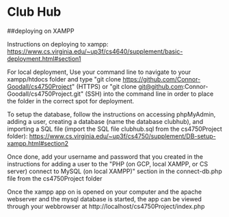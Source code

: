 # Club Hub
##deploying on XAMPP

Instructions on deploying to xampp: https://www.cs.virginia.edu/~up3f/cs4640/supplement/basic-deployment.html#section1

For local deployment, Use your command line to navigate to your xampp/htdocs folder and type "git clone https://github.com/Connor-Goodall/cs4750Project" (HTTPS) or "git clone git@github.com:Connor-Goodall/cs4750Project.git" (SSH) into the command line in order to place the folder in the correct spot for deployment.

To setup the database, follow the instructions on accessing phpMyAdmin, adding a user, creating a database (name the database clubhub), and importing a SQL file (import the SQL file clubhub.sql from the cs4750Project folder): https://www.cs.virginia.edu/~up3f/cs4750/supplement/DB-setup-xampp.html#section2

Once done, add your username and password that you created in the instructions for adding a user to the "PHP (on GCP, local XAMPP, or CS server) connect to MySQL (on local XAMPP)" section in the connect-db.php file from the cs4750Project folder

Once the xampp app on is opened on your computer and the apache webserver and the mysql database is started, the app can be viewed through your webbrowser at http://localhost/cs4750Project/index.php
